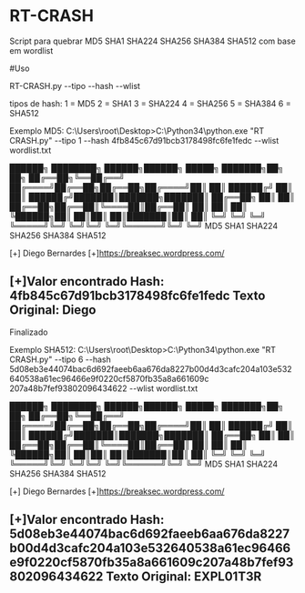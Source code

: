 # RT-CRASH
Script para quebrar MD5 SHA1 SHA224 SHA256 SHA384 SHA512 com base em wordlist


#Uso

RT-CRASH.py --tipo <tipo de hash> --hash <a hash em si> --wlist <caminho da wordlist>

tipos de hash:
1 = MD5
2 = SHA1
3 = SHA224
4 = SHA256
5 = SHA384
6 = SHA512

Exemplo MD5:
C:\Users\root\Desktop>C:\Python34\python.exe "RT CRASH.py" --tipo 1 --hash 4fb845c67d91bcb3178498fc6fe1fedc --wlist wordlist.txt

██████╗ ████████╗     ██████╗██████╗  █████╗ ███████╗██╗  ██╗
██╔══██╗╚══██╔══╝    ██╔════╝██╔══██╗██╔══██╗██╔════╝██║  ██║
██████╔╝   ██║       ██║     ██████╔╝███████║███████╗███████║
██╔══██╗   ██║       ██║     ██╔══██╗██╔══██║╚════██║██╔══██║
██║  ██║   ██║       ╚██████╗██║  ██║██║  ██║███████║██║  ██║
╚═╝  ╚═╝   ╚═╝        ╚═════╝╚═╝  ╚═╝╚═╝  ╚═╝╚══════╝╚═╝  ╚═╝
                         MD5 SHA1 SHA224 SHA256 SHA384 SHA512


[+] Diego Bernardes
[+]https://breaksec.wordpress.com/

[+]Valor encontrado
Hash: 4fb845c67d91bcb3178498fc6fe1fedc
Texto Original: Diego
------------------------------
Finalizado


Exemplo SHA512:
C:\Users\root\Desktop>C:\Python34\python.exe "RT CRASH.py" --tipo 6 --hash 5d08eb3e44074bac6d692faeeb6aa676da8227b00d4d3cafc204a103e532640538a61ec96466e9f0220cf5870fb35a8a661609c
207a48b7fef93802096434622 --wlist wordlist.txt

██████╗ ████████╗     ██████╗██████╗  █████╗ ███████╗██╗  ██╗
██╔══██╗╚══██╔══╝    ██╔════╝██╔══██╗██╔══██╗██╔════╝██║  ██║
██████╔╝   ██║       ██║     ██████╔╝███████║███████╗███████║
██╔══██╗   ██║       ██║     ██╔══██╗██╔══██║╚════██║██╔══██║
██║  ██║   ██║       ╚██████╗██║  ██║██║  ██║███████║██║  ██║
╚═╝  ╚═╝   ╚═╝        ╚═════╝╚═╝  ╚═╝╚═╝  ╚═╝╚══════╝╚═╝  ╚═╝
                         MD5 SHA1 SHA224 SHA256 SHA384 SHA512


[+] Diego Bernardes
[+]https://breaksec.wordpress.com/

[+]Valor encontrado
Hash: 5d08eb3e44074bac6d692faeeb6aa676da8227b00d4d3cafc204a103e532640538a61ec96466e9f0220cf5870fb35a8a661609c207a48b7fef93802096434622
Texto Original: EXPL01T3R
------------------------------
